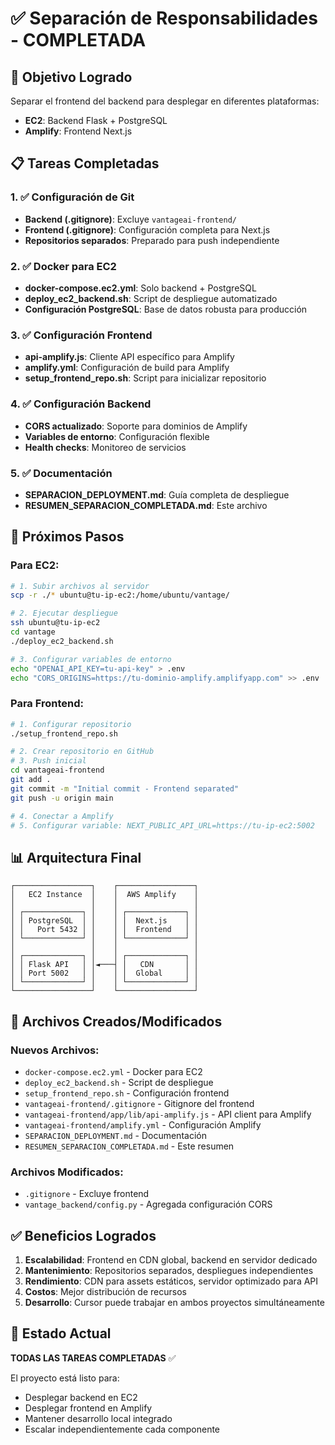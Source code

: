 # ✅ Separación de Responsabilidades - COMPLETADA

## 🎯 Objetivo Logrado
Separar el frontend del backend para desplegar en diferentes plataformas:
- **EC2**: Backend Flask + PostgreSQL
- **Amplify**: Frontend Next.js

## 📋 Tareas Completadas

### 1. ✅ Configuración de Git
- **Backend (.gitignore)**: Excluye `vantageai-frontend/`
- **Frontend (.gitignore)**: Configuración completa para Next.js
- **Repositorios separados**: Preparado para push independiente

### 2. ✅ Docker para EC2
- **docker-compose.ec2.yml**: Solo backend + PostgreSQL
- **deploy_ec2_backend.sh**: Script de despliegue automatizado
- **Configuración PostgreSQL**: Base de datos robusta para producción

### 3. ✅ Configuración Frontend
- **api-amplify.js**: Cliente API específico para Amplify
- **amplify.yml**: Configuración de build para Amplify
- **setup_frontend_repo.sh**: Script para inicializar repositorio

### 4. ✅ Configuración Backend
- **CORS actualizado**: Soporte para dominios de Amplify
- **Variables de entorno**: Configuración flexible
- **Health checks**: Monitoreo de servicios

### 5. ✅ Documentación
- **SEPARACION_DEPLOYMENT.md**: Guía completa de despliegue
- **RESUMEN_SEPARACION_COMPLETADA.md**: Este archivo

## 🚀 Próximos Pasos

### Para EC2:
```bash
# 1. Subir archivos al servidor
scp -r ./* ubuntu@tu-ip-ec2:/home/ubuntu/vantage/

# 2. Ejecutar despliegue
ssh ubuntu@tu-ip-ec2
cd vantage
./deploy_ec2_backend.sh

# 3. Configurar variables de entorno
echo "OPENAI_API_KEY=tu-api-key" > .env
echo "CORS_ORIGINS=https://tu-dominio-amplify.amplifyapp.com" >> .env
```

### Para Frontend:
```bash
# 1. Configurar repositorio
./setup_frontend_repo.sh

# 2. Crear repositorio en GitHub
# 3. Push inicial
cd vantageai-frontend
git add .
git commit -m "Initial commit - Frontend separated"
git push -u origin main

# 4. Conectar a Amplify
# 5. Configurar variable: NEXT_PUBLIC_API_URL=https://tu-ip-ec2:5002
```

## 📊 Arquitectura Final

```
┌─────────────────┐    ┌─────────────────┐
│   EC2 Instance  │    │  AWS Amplify    │
│                 │    │                 │
│ ┌─────────────┐ │    │ ┌─────────────┐ │
│ │ PostgreSQL  │ │    │ │  Next.js    │ │
│ │   Port 5432 │ │    │ │  Frontend   │ │
│ └─────────────┘ │    │ └─────────────┘ │
│                 │    │                 │
│ ┌─────────────┐ │    │ ┌─────────────┐ │
│ │ Flask API   │ │◄───┤ │   CDN       │ │
│ │ Port 5002   │ │    │ │  Global     │ │
│ └─────────────┘ │    │ └─────────────┘ │
└─────────────────┘    └─────────────────┘
```

## 🔧 Archivos Creados/Modificados

### Nuevos Archivos:
- `docker-compose.ec2.yml` - Docker para EC2
- `deploy_ec2_backend.sh` - Script de despliegue
- `setup_frontend_repo.sh` - Configuración frontend
- `vantageai-frontend/.gitignore` - Gitignore del frontend
- `vantageai-frontend/app/lib/api-amplify.js` - API client para Amplify
- `vantageai-frontend/amplify.yml` - Configuración Amplify
- `SEPARACION_DEPLOYMENT.md` - Documentación
- `RESUMEN_SEPARACION_COMPLETADA.md` - Este resumen

### Archivos Modificados:
- `.gitignore` - Excluye frontend
- `vantage_backend/config.py` - Agregada configuración CORS

## ✅ Beneficios Logrados

1. **Escalabilidad**: Frontend en CDN global, backend en servidor dedicado
2. **Mantenimiento**: Repositorios separados, despliegues independientes
3. **Rendimiento**: CDN para assets estáticos, servidor optimizado para API
4. **Costos**: Mejor distribución de recursos
5. **Desarrollo**: Cursor puede trabajar en ambos proyectos simultáneamente

## 🎉 Estado Actual
**TODAS LAS TAREAS COMPLETADAS** ✅

El proyecto está listo para:
- Desplegar backend en EC2
- Desplegar frontend en Amplify
- Mantener desarrollo local integrado
- Escalar independientemente cada componente 